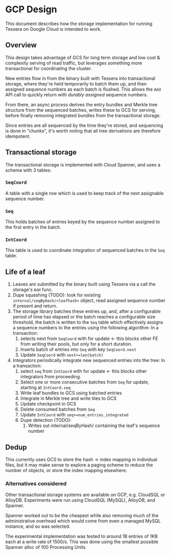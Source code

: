 # GCP Design

This document describes how the storage implementation for running Tessera on Google Cloud
is intended to work.

## Overview

This design takes advantage of GCS for long term storage and low cost & complexity serving of read traffic, 
but leverages something more transactional for coordinating the cluster.

New entries flow in from the binary built with Tessera into transactional storage, where they're held
temporarily to batch them up, and then assigned sequence numbers as each batch is flushed.
This allows the `Add` API call to quickly return with *durably assigned* sequence numbers.

From there, an async process derives the entry bundles and Merkle tree structure from the sequenced batches,
writes these to GCS for serving, before finally removing integrated bundles from the transactional storage.

Since entries are all sequenced by the time they're stored, and sequencing is done in "chunks", it's worth
noting that all tree derivations are therefore idempotent.

## Transactional storage

The transactional storage is implemented with Cloud Spanner, and uses a schema with 3 tables:

### `SeqCoord`
A table with a single row which is used to keep track of the next assignable sequence number.

### `Seq`
This holds batches of entries keyed by the sequence number assigned to the first entry in the batch.

### `IntCoord`
This table is used to coordinate integration of sequenced batches in the `Seq` table.

## Life of a leaf

1. Leaves are submitted by the binary built using Tessera via a call the storage's `Add` func.
1. Dupe squashing (TODO): look for existing `internal/seqByHash/<leafhash>` object, read assigned sequence number if present and return.
1. The storage library batches these entries up, and, after a configurable period of time has elapsed
   or the batch reaches a configurable size threshold, the batch is written to the `Seq` table which effectively
   assigns a sequence numbers to the entries using the following algorithm:
   In a transaction:
   1. selects next from `SeqCoord` with for update ← this blocks other FE from writing their pools, but only for a short duration.
   1. Inserts batch of entries into `Seq` with key `SeqCoord.next`
   1. Update `SeqCoord` with `next+=len(batch)`
1. Integrators periodically integrate new sequenced entries into the tree:
   In a transaction:
   1. select `seq` from `IntCoord` with for update ← this blocks other integrators from proceeding.
   1. Select one or more consecutive batches from `Seq` for update, starting at `IntCoord.seq`
   1. Write leaf bundles to GCS using batched entries
   1. Integrate in Merkle tree and write tiles to GCS
   1. Update checkpoint in GCS
   1. Delete consumed batches from `Seq`
   1. Update `IntCoord` with `seq+=num_entries_integrated`
   1. Dupe detection (TODO):
      1. Writes out internal/seqByHash/<leafhash> containing the leaf's sequence number

## Dedup

This currently uses GCS to store the hash -> index mapping in individual files, but it may make sense to explore a
paging scheme to reduce the number of objects, or store the index mapping elsewhere.

### Alternatives considered

Other transactional storage systems are available on GCP, e.g. CloudSQL or AlloyDB.
Experiments were run using CloudSQL (MySQL), AlloyDB, and Spanner.

Spanner worked out to be the cheapest while also removing much of the administrative overhead which 
would come from even a managed MySQL instance, and so was selected.

The experimental implementation was tested to around 1B entries of 1KB each at a write rate of 1500/s.
This was done using the smallest possible Spanner alloc of 100 Processing Units.
